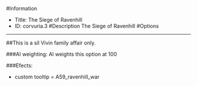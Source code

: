 #Information
 - Title: The Siege of Ravenhill
 - ID: corvuria.3
#Description
The Siege of Ravenhill
#Options

___
##This is a síl Vivin family affair only.

###AI weighting:
AI weights this option at 100


###Efects:<ul><li>custom tooltip = A59_ravenhill_war</li></ul>
